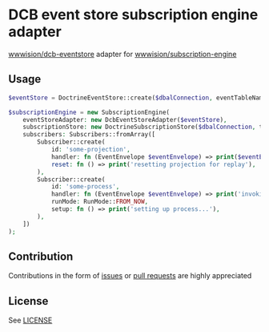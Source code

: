 # DCB event store subscription engine adapter

[wwwision/dcb-eventstore](https://packagist.org/packages/wwwision/dcb-eventstore) adapter for [wwwision/subscription-engine](https://github.com/bwaidelich/subscription-engine)

## Usage

```php
$eventStore = DoctrineEventStore::create($dbalConnection, eventTableName: 'events');

$subscriptionEngine = new SubscriptionEngine(
    eventStoreAdapter: new DcbEventStoreAdapter($eventStore),
    subscriptionStore: new DoctrineSubscriptionStore($dbalConnection, tableName: 'subscriptions'),
    subscribers: Subscribers::fromArray([
        Subscriber::create(
            id: 'some-projection',
            handler: fn (EventEnvelope $eventEnvelope) => print($eventEnvelope->event->type->value),
            reset: fn () => print('resetting projection for replay'),
        ),
        Subscriber::create(
            id: 'some-process',
            handler: fn (EventEnvelope $eventEnvelope) => print('invoking process...'),
            runMode: RunMode::FROM_NOW,
            setup: fn () => print('setting up process...'),
        ),
    ])
);
```

## Contribution

Contributions in the form of [issues](https://github.com/bwaidelich/subscription-engine-dcb-adapter/issues) or [pull requests](https://github.com/bwaidelich/subscription-engine-dcb-adapter/pulls) are highly appreciated

## License

See [LICENSE](./LICENSE)